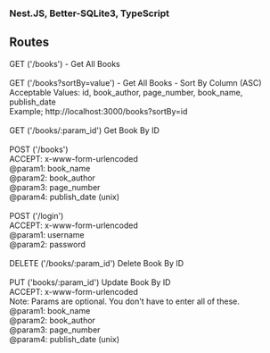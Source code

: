 ### Nest.JS, Better-SQLite3, TypeScript

## Routes
GET ('/books') - Get All Books <br>
<br>
GET ('/books?sortBy=value') - Get All Books - Sort By Column (ASC) <br>
Acceptable Values: id, book_author, page_number, book_name, publish_date <br>
Example; http://localhost:3000/books?sortBy=id <br>
<br>
GET ('/books/:param_id') Get Book By ID<br>
<br>
POST ('/books') <br>
ACCEPT: x-www-form-urlencoded <br>
@param1: book_name<br>
@param2: book_author<br>
@param3: page_number<br>
@param4: publish_date (unix)<br>
<br>
POST ('/login') <br>
ACCEPT: x-www-form-urlencoded<br>
@param1: username<br>
@param2: password<br>
<br>
DELETE ('/books/:param_id') Delete Book By ID <br>
<br>
PUT ('books/:param_id') Update Book By ID <br>
ACCEPT: x-www-form-urlencoded <br>
Note: Params are optional. You don't have to enter all of these. <br>
@param1: book_name<br>
@param2: book_author<br>
@param3: page_number<br>
@param4: publish_date (unix)<br>


